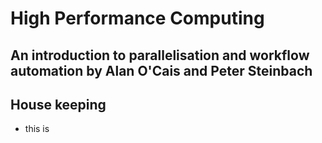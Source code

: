 # High Performance Computing 

## An introduction to parallelisation and workflow automation by Alan O'Cais and Peter Steinbach

## House keeping

- this is 